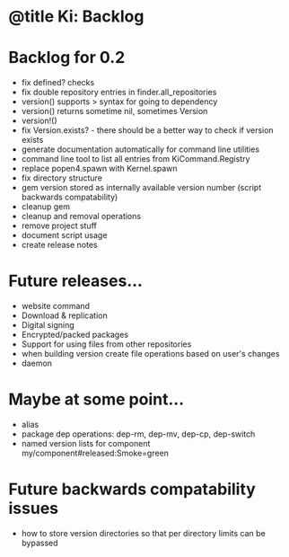 # @title Ki: Backlog

# Backlog for 0.2
* fix defined? checks
* fix double repository entries in finder.all_repositories
* version() supports > syntax for going to dependency
* version() returns sometime nil, sometimes Version
* version!()
* fix Version.exists? - there should be a better way to check if version exists
* generate documentation automatically for command line utilities
* command line tool to list all entries from KiCommand.Registry
* replace popen4.spawn with Kernel.spawn
* fix directory structure
* gem version stored as internally available version number (script backwards compatability)
* cleanup gem
* cleanup and removal operations
* remove project stuff
* document script usage
* create release notes

# Future releases...
* website command
* Download & replication
* Digital signing
* Encrypted/packed packages
* Support for using files from other repositories
* when building version create file operations based on user's changes
* daemon

# Maybe at some point...
* alias
* package dep operations: dep-rm, dep-mv, dep-cp, dep-switch
* named version lists for component my/component#released:Smoke=green

# Future backwards compatability issues
* how to store version directories so that per directory limits can be bypassed
